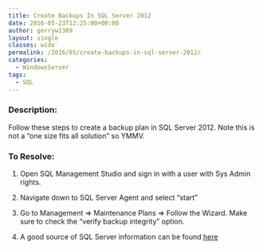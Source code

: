 ```yaml
---
title: Create Backups In SQL Server 2012
date: 2016-05-23T12:25:00+00:00
author: gerryw1389
layout: single
classes: wide
permalink: /2016/05/create-backups-in-sql-server-2012/
categories:
  - WindowsServer
tags:
  - SQL
---
```

<!--more-->

### Description:

Follow these steps to create a backup plan in SQL Server 2012. Note this is not a &#8220;one size fits all solution&#8221; so YMMV.

### To Resolve:

1. Open SQL Management Studio and sign in with a user with Sys Admin rights.

2. Navigate down to SQL Server Agent and select &#8220;start&#8221;

3. Go to Management => Maintenance Plans => Follow the Wizard. Make sure to check the &#8220;verify backup integrity&#8221; option.

4. A good source of SQL Server information can be found [here](https://www.mssqltips.com/sql-server-dba-resources/)